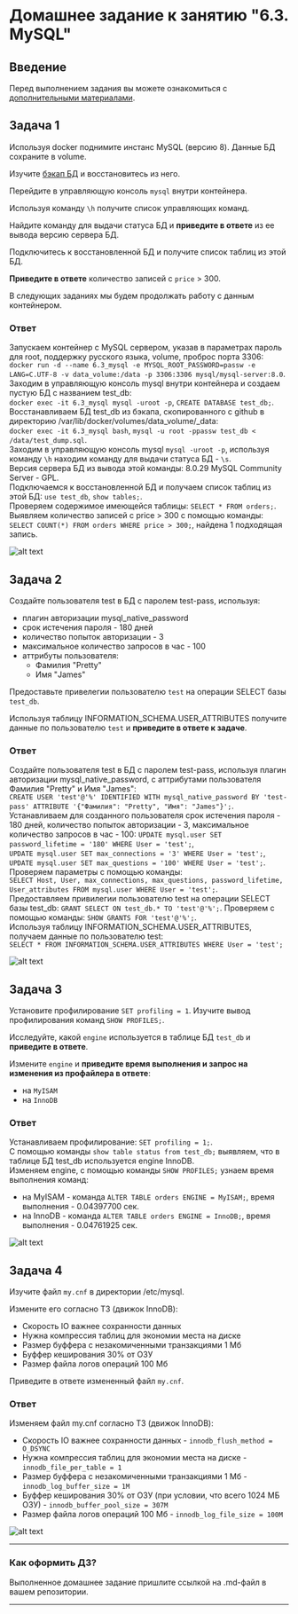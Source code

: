# Домашнее задание к занятию "6.3. MySQL"

## Введение

Перед выполнением задания вы можете ознакомиться с 
[дополнительными материалами](https://github.com/netology-code/virt-homeworks/tree/master/additional/README.md).

## Задача 1

Используя docker поднимите инстанс MySQL (версию 8). Данные БД сохраните в volume.

Изучите [бэкап БД](https://github.com/netology-code/virt-homeworks/tree/master/06-db-03-mysql/test_data) и 
восстановитесь из него.

Перейдите в управляющую консоль `mysql` внутри контейнера.

Используя команду `\h` получите список управляющих команд.

Найдите команду для выдачи статуса БД и **приведите в ответе** из ее вывода версию сервера БД.

Подключитесь к восстановленной БД и получите список таблиц из этой БД.

**Приведите в ответе** количество записей с `price` > 300.

В следующих заданиях мы будем продолжать работу с данным контейнером.

### Ответ
Запускаем контейнер с MySQL сервером, указав в параметрах пароль для root, поддержку русского языка, volume, проброс порта 3306:  
`docker run -d --name 6.3_mysql -e MYSQL_ROOT_PASSWORD=passw -e LANG=C.UTF-8 -v data_volume:/data -p 3306:3306 mysql/mysql-server:8.0`.  
Заходим в управляющую консоль mysql внутри контейнера и создаем пустую БД с названием test_db:  
`docker exec -it 6.3_mysql mysql -uroot -p`, `CREATE DATABASE test_db;`.  
Восстанавливаем БД test_db из бэкапа, скопированного с github в директорию /var/lib/docker/volumes/data_volume/_data:  
`docker exec -it 6.3_mysql bash`, `mysql -u root -ppassw test_db < /data/test_dump.sql`.  
Заходим в управляющую консоль mysql `mysql -uroot -p`, используя команду `\h` находим команду для выдачи статуса БД - `\s`.  
Версия сервера БД из вывода этой команды:
8.0.29 MySQL Community Server - GPL.  
Подключаемся к восстановленной БД и получаем список таблиц из этой БД:
`use test_db`,
`show tables;`.  
Проверяем содержимое имеющейся таблицы: `SELECT * FROM orders;`. Выявляем количество записей с price > 300 с помощью команды:  
`SELECT COUNT(*) FROM orders WHERE price > 300;`, найдена 1 подходящая запись.

![alt text](6.3/6.3_1.JPG)

## Задача 2

Создайте пользователя test в БД c паролем test-pass, используя:
- плагин авторизации mysql_native_password
- срок истечения пароля - 180 дней 
- количество попыток авторизации - 3 
- максимальное количество запросов в час - 100
- аттрибуты пользователя:
    - Фамилия "Pretty"
    - Имя "James"

Предоставьте привелегии пользователю `test` на операции SELECT базы `test_db`.
    
Используя таблицу INFORMATION_SCHEMA.USER_ATTRIBUTES получите данные по пользователю `test` и 
**приведите в ответе к задаче**.

### Ответ
Создайте пользователя test в БД c паролем test-pass, используя плагин авторизации mysql_native_password, с аттрибутами пользователя Фамилия "Pretty" и Имя "James":  
`CREATE USER 'test'@'%' IDENTIFIED WITH mysql_native_password BY 'test-pass' ATTRIBUTE '{"Фамилия": "Pretty", "Имя": "James"}';`.  
Устанавливаем для созданного пользователя срок истечения пароля - 180 дней, количество попыток авторизации - 3, максимальное количество запросов в час - 100:
`UPDATE mysql.user SET password_lifetime = '180' WHERE User = 'test';`,  
`UPDATE mysql.user SET max_connections = '3' WHERE User = 'test';`,
`UPDATE mysql.user SET max_questions = '100' WHERE User = 'test';`.  
Проверяем параметры с помощью команды:  
`SELECT Host, User, max_connections, max_questions, password_lifetime, User_attributes FROM mysql.user WHERE User = 'test';`.  
Предоставляем привилегии пользователю test на операции SELECT базы test_db:
`GRANT SELECT ON test_db.* TO 'test'@'%';`.
Проверяем с помощью команды: `SHOW GRANTS FOR 'test'@'%';`.  
Используя таблицу INFORMATION_SCHEMA.USER_ATTRIBUTES, получаем данные по пользователю test:  
`SELECT * FROM INFORMATION_SCHEMA.USER_ATTRIBUTES WHERE User = 'test';`

![alt text](6.3/6.3_2.JPG)

## Задача 3

Установите профилирование `SET profiling = 1`.
Изучите вывод профилирования команд `SHOW PROFILES;`.

Исследуйте, какой `engine` используется в таблице БД `test_db` и **приведите в ответе**.

Измените `engine` и **приведите время выполнения и запрос на изменения из профайлера в ответе**:
- на `MyISAM`
- на `InnoDB`

### Ответ
Устанавливаем профилирование: `SET profiling = 1;`.  
С помощью команды `show table status from test_db;` выявляем, что в таблице БД test_db используется engine InnoDB.  
Изменяем engine, с помощью команды `SHOW PROFILES;` узнаем время выполнения команд:
- на MyISAM - команда `ALTER TABLE orders ENGINE = MyISAM;`, время выполнения - 0.04397700 сек.
- на InnoDB - команда `ALTER TABLE orders ENGINE = InnoDB;`, время выполнения - 0.04761925 сек.

![alt text](6.3/6.3_3.JPG)

## Задача 4 

Изучите файл `my.cnf` в директории /etc/mysql.

Измените его согласно ТЗ (движок InnoDB):
- Скорость IO важнее сохранности данных
- Нужна компрессия таблиц для экономии места на диске
- Размер буффера с незакомиченными транзакциями 1 Мб
- Буффер кеширования 30% от ОЗУ
- Размер файла логов операций 100 Мб

Приведите в ответе измененный файл `my.cnf`.

### Ответ
Изменяем файл my.cnf согласно ТЗ (движок InnoDB):
- Скорость IO важнее сохранности данных - `innodb_flush_method = O_DSYNC`
- Нужна компрессия таблиц для экономии места на диске - `innodb_file_per_table = 1`
- Размер буффера с незакомиченными транзакциями 1 Мб - `innodb_log_buffer_size = 1M`
- Буффер кеширования 30% от ОЗУ (при условии, что всего 1024 МБ ОЗУ) - `innodb_buffer_pool_size = 307M`
- Размер файла логов операций 100 Мб - `innodb_log_file_size = 100M`

![alt text](6.3/6.3_4.JPG)

---

### Как оформить ДЗ?

Выполненное домашнее задание пришлите ссылкой на .md-файл в вашем репозитории.

---